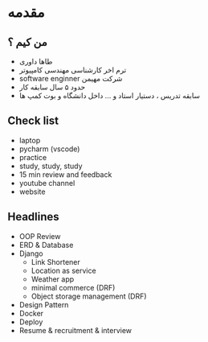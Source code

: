 # مقدمه

## من کیم ؟

+ طاها داوری
+ ترم اخر کارشناسی مهندسی کامپیوتر
+ software enginner شرکت مهیمن
+ حدود ۵ سال سابقه کار
+ سابقه تدریس ، دستیار استاد و ... داخل دانشگاه و بوت کمپ ها

## Check list

+ laptop
+ pycharm (vscode)
+ practice
+ study, study, study
+ 15 min review and feedback
+ youtube channel
+ website

## Headlines

+ OOP Review
+ ERD & Database
+ Django
    + Link Shortener
    + Location as service
    + Weather app
    + minimal commerce (DRF)
    + Object storage management (DRF)
+ Design Pattern
+ Docker
+ Deploy
+ Resume & recruitment & interview

